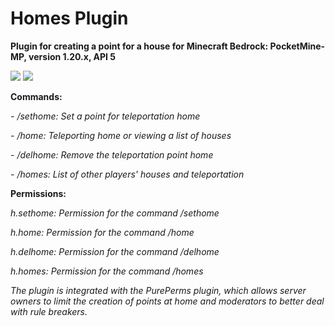 # Homes Plugin
**Plugin for creating a point for a house for Minecraft Bedrock: PocketMine-MP, version 1.20.x, API 5**

[![](https://poggit.pmmp.io/shield.state/Home)](https://poggit.pmmp.io/p/Home)
<a href="https://poggit.pmmp.io/p/Home"><img src="https://poggit.pmmp.io/shield.state/Home"></a>

**Commands:**

*- /sethome: Set a point for teleportation home*

*- /home: Teleporting home or viewing a list of houses*

*- /delhome: Remove the teleportation point home*

*- /homes: List of other players' houses and teleportation*

**Permissions:**

*h.sethome: Permission for the command /sethome*

*h.home: Permission for the command /home*

*h.delhome: Permission for the command /delhome*

*h.homes: Permission for the command /homes*

*The plugin is integrated with the PurePerms plugin, which allows server owners to limit the creation of points at home and moderators to better deal with rule breakers.*
